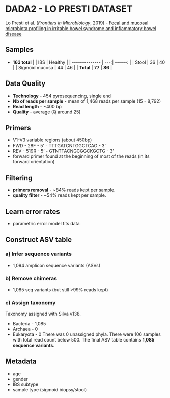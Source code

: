 # DADA2 - LO PRESTI DATASET

Lo Presti et al. (_Frontiers in Microbiology_, 2019) - [Fecal and mucosal microbiota profiling in irritable bowel syndrome and inflammatory bowel disease][1]

[1]: https://www.frontiersin.org/articles/10.3389/fmicb.2019.01655/full


## Samples
- **163 total**
|                | IBS | Healthy |
| -------------- | ---:| ------: |
|      Stool     |  36 |   40    |
| Sigmoïd mucosa |  44 |   46    |
|    **Total**   | **77** | **86** |

## Data Quality
- **Technology** - 454 pyrosequencing, single end
- **Nb of reads per sample** - mean of 1,468 reads per sample (15 - 8,792)
- **Read length** - ~400 bp
- **Quality** - average (Q around 25)

## Primers
- V1-V3 variable regions (about 450bp)
- FWD - 28F - 5’ - TTTGATCNTGGCTCAG - 3’
- REV -  519R - 5’ - GTNTTACNGCGGCKGCTG - 3’
- forward primer found at the beginning of most of the reads (in its forward orientation)

## Filtering
- **primers removal** - \~84% reads kept per sample.
- **quality filter** - \~54% reads kept per sample.

## Learn error rates
- parametric error model fits data

## Construct ASV table
### a) Infer sequence variants
- 1,094 amplicon sequence variants (ASVs)

### b) Remove chimeras
- 1,085 seq variants (but still >99% reads kept)

### c) Assign taxonomy
Taxonomy assigned with Silva v138.
- Bacteria - 1,085
- Archaea - 0
- Eukaryota - 0
There was 0 unassigned phyla. There were 106 samples with total read count below 500. The final ASV table contains **1,085 sequence variants**.

## Metadata
- age
- gender
- IBS subtype
- sample type (sigmoid biopsy/stool)